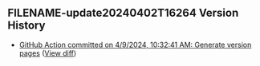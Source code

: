 ## FILENAME-update20240402T16264 Version History

* [GitHub Action committed on 4/9/2024, 10:32:41 AM: Generate version pages](https://github.com/DanGahanCGI/DanGahanCGI.github.io/commit/06bc59ec4ece9d7fa0534a360bf30526444459ae) ([View diff](https://github.com/DanGahanCGI/DanGahanCGI.github.io/compare/7dfc9c1d473b6f5a67866960c9219e87da9002a8...06bc59ec4ece9d7fa0534a360bf30526444459ae))
